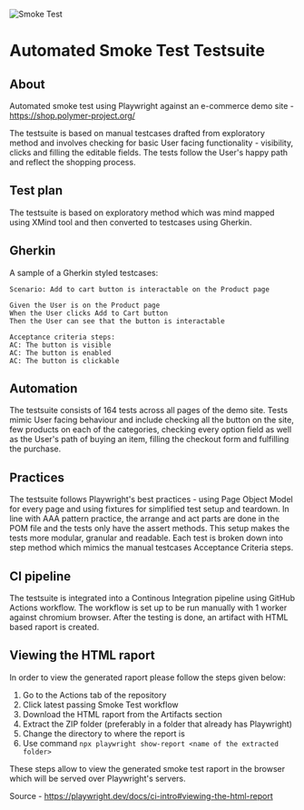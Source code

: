 ![Smoke Test](https://github.com/pgutx/smoke-testsuite/actions/workflows/main.yml/badge.svg)

# Automated Smoke Test Testsuite

## About

Automated smoke test using Playwright against an e-commerce demo site - https://shop.polymer-project.org/

The testsuite is based on manual testcases drafted from exploratory method and involves checking for basic User facing functionality - visibility, clicks and filling the editable fields. The tests follow the User's happy path and reflect the shopping process.

## Test plan

The testsuite is based on exploratory method which was mind mapped using XMind tool and then converted to testcases using Gherkin.

## Gherkin

A sample of a Gherkin styled testcases:

```
Scenario: Add to cart button is interactable on the Product page

Given the User is on the Product page
When the User clicks Add to Cart button
Then the User can see that the button is interactable

Acceptance criteria steps:
AC: The button is visible
AC: The button is enabled
AC: The button is clickable
```

## Automation

The testsuite consists of 164 tests across all pages of the demo site. Tests mimic User facing behaviour and include checking all the button on the site, few products on each of the categories, checking every option field as well as the User's path of buying an item, filling the checkout form and fulfilling the purchase.

## Practices

The testsuite follows Playwright's best practices - using Page Object Model for every page and using fixtures for simplified test setup and teardown. In line with AAA pattern practice, the arrange and act parts are done in the POM file and the tests only have the assert methods. This setup makes the tests more modular, granular and readable. Each test is broken down into step method which mimics the manual testcases Acceptance Criteria steps. 

## CI pipeline

The testsuite is integrated into a Continous Integration pipeline using GitHub Actions workflow. The workflow is set up to be run manually with 1 worker against chromium browser. After the testing is done, an artifact with HTML based raport is created.

## Viewing the HTML raport

In order to view the generated raport please follow the steps given below:

1. Go to the Actions tab of the repository
2. Click latest passing Smoke Test workflow
3. Download the HTML raport from the Artifacts section
4. Extract the ZIP folder (preferably in a folder that already has Playwright)
5. Change the directory to where the report is
6. Use command ```npx playwright show-report <name of the extracted folder>```

These steps allow to view the generated smoke test raport in the browser which will be served over Playwright's servers.

Source - https://playwright.dev/docs/ci-intro#viewing-the-html-report

